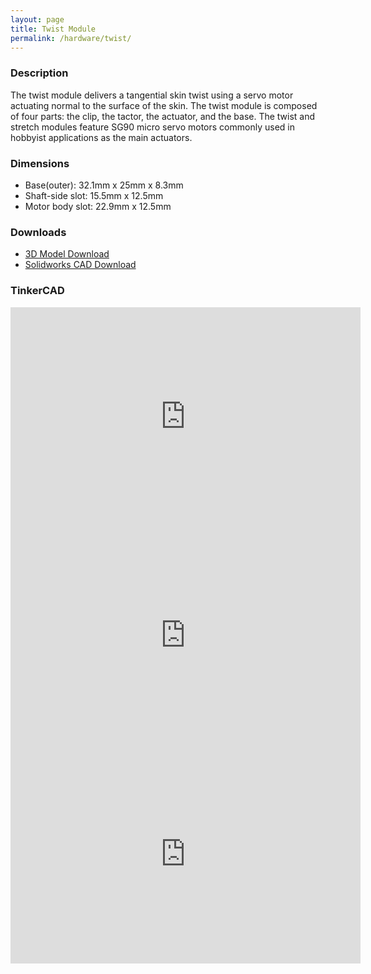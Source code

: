 ```yaml
---
layout: page
title: Twist Module
permalink: /hardware/twist/
---
```


### Description
The twist module delivers a tangential skin twist using a servo motor actuating normal to the surface of the skin. The twist module is composed of four parts: the clip, the tactor, the actuator, and the base. The twist and stretch modules feature SG90 micro servo motors commonly used in hobbyist applications as the main actuators.

### Dimensions
- Base(outer): 32.1mm x 25mm x 8.3mm
- Shaft-side slot: 15.5mm x 12.5mm
- Motor body slot: 22.9mm x 12.5mm

### Downloads
- [3D Model Download](https://www.thingiverse.com/thing:4746750)
- [Solidworks CAD Download](https://rice.box.com/v/snaptics-twist-module) 

### TinkerCAD
<iframe width="560" height="350" src="https://www.tinkercad.com/embed/eoM6qkv4a90?editbtn=1" frameborder="0" marginwidth="0" marginheight="0" scrolling="no"></iframe>

<iframe width="560" height="350" src="https://www.tinkercad.com/embed/bV7oZhgPS3N?editbtn=1" frameborder="0" marginwidth="0" marginheight="0" scrolling="no"></iframe>

<iframe width="560" height="350" src="https://www.tinkercad.com/embed/0lFN4ZdAuHj?editbtn=1" frameborder="0" marginwidth="0" marginheight="0" scrolling="no"></iframe>